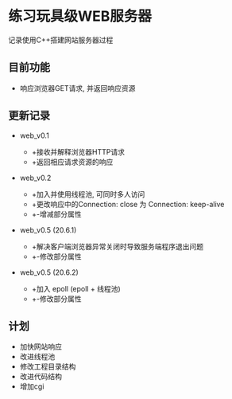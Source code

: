 # 练习玩具级WEB服务器
记录使用C++搭建网站服务器过程

## 目前功能
* 响应浏览器GET请求, 并返回响应资源

## 更新记录
* web_v0.1
  * +接收并解释浏览器HTTP请求
  * +返回相应请求资源的响应
  
* web_v0.2 
  * +加入并使用线程池, 可同时多人访问
  * +更改响应中的Connection: close 为 Connection: keep-alive
  * +-增减部分属性

* web_v0.5 (20.6.1)
  * +解决客户端浏览器异常关闭时导致服务端程序退出问题
  * +-修改部分属性

* web_v0.5 (20.6.2)
  * +加入 epoll (epoll + 线程池)
  * +-修改部分属性


## 计划
* 加快网站响应
* 改进线程池
* 修改工程目录结构
* 改进代码结构
* 增加cgi
